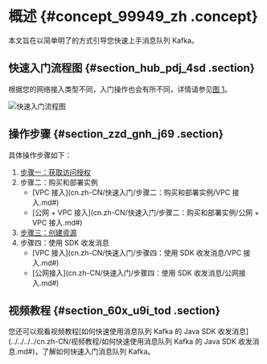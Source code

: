 # 概述 {#concept_99949_zh .concept}

本文旨在以简单明了的方式引导您快速上手消息队列 Kafka。

## 快速入门流程图 {#section_hub_pdj_4sd .section}

根据您的网络接入类型不同，入门操作也会有所不同，详情请参见[图 1](#fig_xfo_d41_vwv)。

![](images/53125_zh-CN.png "快速入门流程图")

## 操作步骤 {#section_zzd_gnh_j69 .section}

具体操作步骤如下：

1.  [步骤一：获取访问授权](cn.zh-CN/快速入门/步骤一：获取访问授权.md#)
2.  步骤二：购买和部署实例
    -   [VPC 接入](cn.zh-CN/快速入门/步骤二：购买和部署实例/VPC 接入.md#)
    -   [公网 + VPC 接入](cn.zh-CN/快速入门/步骤二：购买和部署实例/公网 + VPC 接入.md#)
3.  [步骤三：创建资源](cn.zh-CN/快速入门/步骤三：创建资源.md#)
4.  步骤四：使用 SDK 收发消息
    -   [VPC 接入](cn.zh-CN/快速入门/步骤四：使用 SDK 收发消息/VPC 接入.md#)
    -   [公网接入](cn.zh-CN/快速入门/步骤四：使用 SDK 收发消息/公网接入.md#)

## 视频教程 {#section_60x_u9i_tod .section}

您还可以观看视频教程[如何快速使用消息队列 Kafka 的 Java SDK 收发消息](../../../../cn.zh-CN/视频教程/如何快速使用消息队列 Kafka 的 Java SDK 收发消息.md#)，了解如何快速入门消息队列 Kafka。

